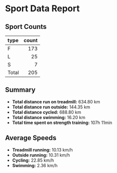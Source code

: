# Sport Data Report

## Sport Counts
| type   |   count |
|:-------|--------:|
| F      |     173 |
| L      |      25 |
| S      |       7 |
| Total  |     205 |

## Summary
- **Total distance run on treadmill:** 634.80 km
- **Total distance run outside:** 144.35 km
- **Total distance cycled:** 688.80 km
- **Total distance swimming:** 16.20 km
- **Total time spent on strength training:** 107h 11min

## Average Speeds
- **Treadmill running:** 10.13 km/h
- **Outside running:** 10.31 km/h
- **Cycling:** 22.85 km/h
- **Swimming:** 2.36 km/h
